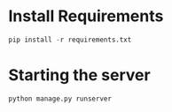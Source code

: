 # Install Requirements

```py
pip install -r requirements.txt
```

# Starting the server

```py
python manage.py runserver
```
